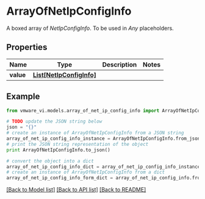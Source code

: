 # ArrayOfNetIpConfigInfo

A boxed array of *NetIpConfigInfo*. To be used in *Any* placeholders. 

## Properties
Name | Type | Description | Notes
------------ | ------------- | ------------- | -------------
**value** | [**List[NetIpConfigInfo]**](NetIpConfigInfo.md) |  | 

## Example

```python
from vmware_vi.models.array_of_net_ip_config_info import ArrayOfNetIpConfigInfo

# TODO update the JSON string below
json = "{}"
# create an instance of ArrayOfNetIpConfigInfo from a JSON string
array_of_net_ip_config_info_instance = ArrayOfNetIpConfigInfo.from_json(json)
# print the JSON string representation of the object
print ArrayOfNetIpConfigInfo.to_json()

# convert the object into a dict
array_of_net_ip_config_info_dict = array_of_net_ip_config_info_instance.to_dict()
# create an instance of ArrayOfNetIpConfigInfo from a dict
array_of_net_ip_config_info_form_dict = array_of_net_ip_config_info.from_dict(array_of_net_ip_config_info_dict)
```
[[Back to Model list]](../README.md#documentation-for-models) [[Back to API list]](../README.md#documentation-for-api-endpoints) [[Back to README]](../README.md)


